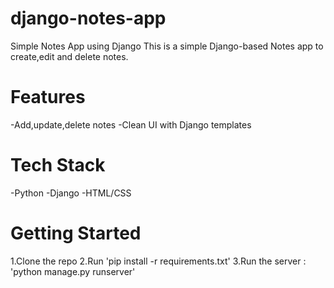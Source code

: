 # django-notes-app
Simple Notes App using  Django
This is a simple Django-based Notes app to create,edit and delete notes.

# Features
-Add,update,delete notes
-Clean UI with Django templates

# Tech Stack
-Python
-Django
-HTML/CSS

# Getting Started
1.Clone the repo
2.Run 'pip install -r requirements.txt'
3.Run the server : 'python manage.py runserver'
